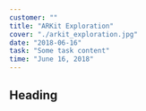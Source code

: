 ```yaml
---
customer: ""
title: "ARKit Exploration"
cover: "./arkit_exploration.jpg"
date: "2018-06-16"
task: "Some task content"
time: "June 16, 2018"
---
```


## Heading